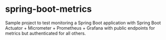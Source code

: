 # spring-boot-metrics

Sample project to test monitoring a Spring Boot application with Spring Boot Actuator + Micrometer + Prometheus + Grafana with public endpoints for metrics but authenticated for all others.
